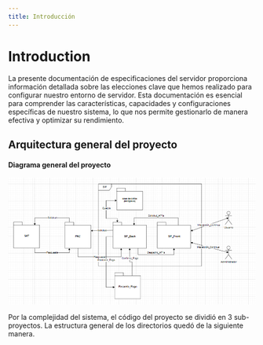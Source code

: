 ```yaml
---
title: Introducción
---
```

# Introduction

La presente documentación de especificaciones del servidor proporciona información detallada sobre las elecciones clave que hemos realizado para configurar nuestro entorno de servidor. Esta documentación es esencial para comprender las características, capacidades y configuraciones específicas de nuestro sistema, lo que nos permite gestionarlo de manera efectiva y optimizar su rendimiento.
## Arquitectura general del proyecto

#### Diagrama general del proyecto
![Arquitectura SIF](../img/ArquitecturaSIF.PNG)

Por la complejidad del sistema, el código del proyecto se dividió en 3 sub-proyectos. La estructura general de los directorios quedó de la siguiente manera.